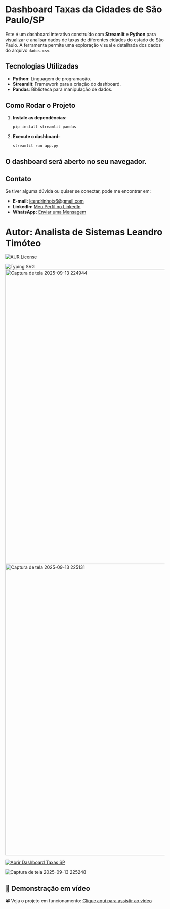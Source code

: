 # Dashboard Taxas da Cidades de São Paulo/SP

Este é um dashboard interativo construído com **Streamlit** e **Python** para visualizar e analisar dados de taxas de diferentes cidades do estado de São Paulo. A ferramenta permite uma exploração visual e detalhada dos dados do arquivo `dados.csv`.

## Tecnologias Utilizadas

* **Python**: Linguagem de programação.
* **Streamlit**: Framework para a criação do dashboard.
* **Pandas**: Biblioteca para manipulação de dados.

## Como Rodar o Projeto

1.  **Instale as dependências:**
    ```bash
    pip install streamlit pandas
    ```
2.  **Execute o dashboard:**
    ```bash
    streamlit run app.py
    ```
O dashboard será aberto no seu navegador.
---

## Contato

Se tiver alguma dúvida ou quiser se conectar, pode me encontrar em:

* **E-mail:** [leandrinhots6@gmail.com](mailto:leandrinhots6@gmail.com)
* **LinkedIn:** [Meu Perfil no LinkedIn](https://www.linkedin.com/in/leandro-timóteo-ads)
* **WhatsApp:** [Enviar uma Mensagem](https://wa.me/5583987830223)

# Autor: Analista de Sistemas Leandro Timóteo
[![AUR License](https://img.shields.io/aur/license/LICENSE)](https://github.com/LeandroTimoteo/Projeto-dashboard-de-taxas/blob/master/LICENSE)

![Typing SVG](https://readme-typing-svg.demolab.com?font=Fira+Code&weight=600&size=24&pause=500&color=32CD32&center=true&vCenter=true&width=800&lines=%F0%9F%94%90+Autenticando+Usu%C3%A1rio...;%F0%9F%9B%A0%EF%B8%8F+Dashboard-taxas-da-Cidade+de+S%C3%A3o+Paulo)
<img width="1900" height="929" alt="Captura de tela 2025-09-13 224944" src="https://github.com/user-attachments/assets/033ddf87-cc6e-4d62-9d26-0801920f55ad" />
<img width="1909" height="918" alt="Captura de tela 2025-09-13 225131" src="https://github.com/user-attachments/assets/12c2d762-3016-4fa9-b091-3da856e92a2c" />

<a href="https://bit.ly/3Kgl5pS" target="_blank">
  <img src="https://img.shields.io/badge/Dashboard--taxas--SP-Abrir-blue?style=for-the-badge&logo=streamlit" alt="Abrir Dashboard Taxas SP" />
</a>

![Captura de tela 2025-09-13 225248](https://github.com/user-attachments/assets/c80dea8c-65c7-49ef-a6a2-56f642af4172)

## 🎥 Demonstração em vídeo
📽️ Veja o projeto em funcionamento: [Clique aqui para assistir ao vídeo](https://raw.githubusercontent.com/LeandroTimoteo/Dashboard-taxas-SP/master/video/video-dashboar.mp4)





